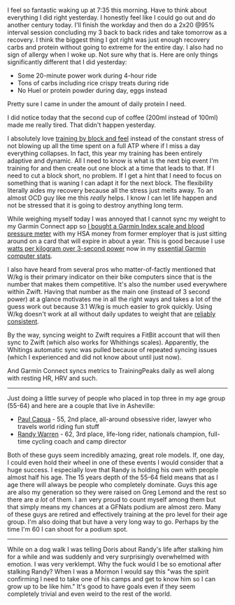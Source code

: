 I feel so fantastic waking up at 7:35 this morning. Have to think about everything I did right yesterday. I honestly feel like I could go out and do another century today. I'll finish the workday and then do a 2x20 @95% interval session concluding my 3 back to back rides and take tomorrow as a recovery. I think the biggest thing I got right was just enough recovery carbs and protein without going to extreme for the entire day. I also had no sign of allergy when I woke up. Not sure why that is. Here are only things significantly different that I did yesterday:

- Some 20-minute power work during 4-hour ride
- Tons of carbs including rice crispy treats during ride
- No Huel or protein powder during day, eggs instead

Pretty sure I came in under the amount of daily protein I need.

I did notice today that the second cup of coffee (200ml instead of 100ml) made me really tired. That didn't happen yesterday.

I absolutely love [training by block and feel](../Fitness/Training%20by%20block%20and%20feel.md) instead of the constant stress of not blowing up all the time spent on a full ATP where if I miss a day everything collapses. In fact, this year my training has been entirely adaptive and dynamic. All I need to know is what is the next big event I'm training for and then create out one block at a time that leads to that. If I need to cut a block short, no problem. If I get a hint that I need to focus on something that is waning I can adapt it for the next block. The flexibility literally aides my recovery because all the stress just melts away. To an almost OCD guy like me this *really* helps. I know I can let life happen and not be stressed that it is going to destroy anything long term.

While weighing myself today I was annoyed that I cannot sync my weight to my Garmin Connect app so [I bought a Garmin Index scale and blood pressure meter](../Fitness/Garmin%20Index%20scale%20and%20blood%20pressure.md) with my HSA money from former employer that is just sitting around on a card that will expire in about a year. This is good because I use [watts per kilogram over 3-second power](../Fitness/Watts%20per%20kilogram%20over%203-second%20power.md) now in my [essential Garmin computer stats](../Fitness/Essential%20Garmin%20computer%20stats.md).

I also have heard from several pros who matter-of-factly mentioned that W/kg is their primary indicator on their bike computers since that is the number that makes them competitive. It's also the number used everywhere within Zwift. Having that number as the main one (instead of 3 second power) at a glance motivates me in all the right ways and takes a lot of the guess work out because 3.1 W/kg is much easier to grok quickly. Using W/kg doesn't work at all without daily updates to weight that are [reliably consistent](../Fitness/Use%20realistic%20weight.md).

By the way, syncing weight to Zwift requires a FitBit account that will then sync to Zwift (which also works for Whithings scales). Apparently, the Whitings automatic sync was pulled because of repeated syncing issues (which I experienced and did not know about until just now).

And Garmin Connect syncs metrics to TrainingPeaks daily as well along with resting HR, HRV and such.

----

Just doing a little survey of people who placed in top three in my age group (55-64) and here are a couple that live in Asheville:

- [Paul Capua](https://www.strava.com/athletes/1835096) - 55, 2nd place, all-around obsessive rider, lawyer who travels world riding fun stuff
- [Randy Warren](https://www.strava.com/athletes/348160) - 62, 3rd place, life-long rider, nationals champion, full-time cycling coach and camp director

Both of these guys seem incredibly amazing, great role models. If, one day, I could even hold their wheel in one of these events I would consider that a huge success. I especially love that Randy is holding his own with people almost half his age. The 15 years depth of the 55-64 field means that as I age there will always be people who completely dominate. Guys this age are also my generation so they were raised on Greg Lemond and the rest so there are *a lot* of them. I am very proud to count myself among them but that simply means my chances at a GFNats podium are almost zero. Many of these guys are retired and effectively training at the pro level for their age group. I'm also doing that but have a very long way to go. Perhaps by the time I'm 60 I can shoot for a podium spot.

----

While on a dog walk I was telling Doris about Randy's life after stalking him for a while and was suddenly and very surprisingly overwhelmed with emotion. I was very verklempt. Why the fuck would I be so emotional after stalking Randy? When I was a Mormon I would say this "was the spirit confirming I need to take one of his camps and get to know him so I can grow up to be like him." It's good to have goals even if they seem completely trivial and even weird to the rest of the world.

